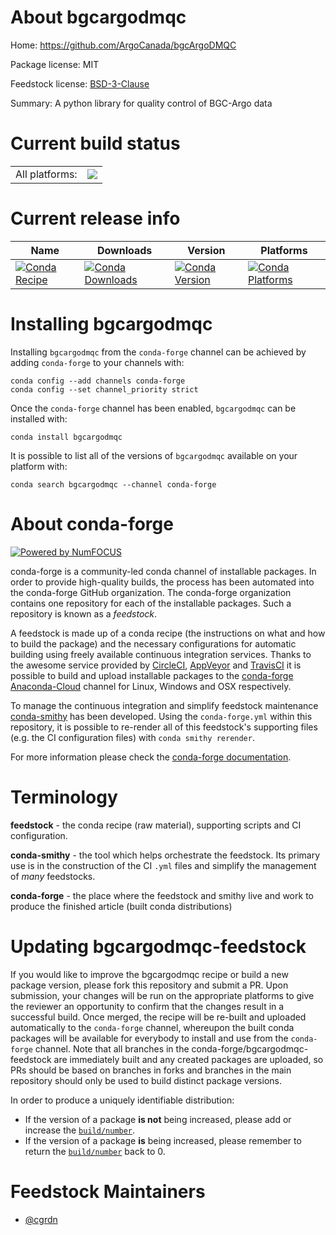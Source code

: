About bgcargodmqc
=================

Home: https://github.com/ArgoCanada/bgcArgoDMQC

Package license: MIT

Feedstock license: [BSD-3-Clause](https://github.com/conda-forge/bgcargodmqc-feedstock/blob/master/LICENSE.txt)

Summary: A python library for quality control of BGC-Argo data

Current build status
====================


<table><tr><td>All platforms:</td>
    <td>
      <a href="https://dev.azure.com/conda-forge/feedstock-builds/_build/latest?definitionId=11202&branchName=master">
        <img src="https://dev.azure.com/conda-forge/feedstock-builds/_apis/build/status/bgcargodmqc-feedstock?branchName=master">
      </a>
    </td>
  </tr>
</table>

Current release info
====================

| Name | Downloads | Version | Platforms |
| --- | --- | --- | --- |
| [![Conda Recipe](https://img.shields.io/badge/recipe-bgcargodmqc-green.svg)](https://anaconda.org/conda-forge/bgcargodmqc) | [![Conda Downloads](https://img.shields.io/conda/dn/conda-forge/bgcargodmqc.svg)](https://anaconda.org/conda-forge/bgcargodmqc) | [![Conda Version](https://img.shields.io/conda/vn/conda-forge/bgcargodmqc.svg)](https://anaconda.org/conda-forge/bgcargodmqc) | [![Conda Platforms](https://img.shields.io/conda/pn/conda-forge/bgcargodmqc.svg)](https://anaconda.org/conda-forge/bgcargodmqc) |

Installing bgcargodmqc
======================

Installing `bgcargodmqc` from the `conda-forge` channel can be achieved by adding `conda-forge` to your channels with:

```
conda config --add channels conda-forge
conda config --set channel_priority strict
```

Once the `conda-forge` channel has been enabled, `bgcargodmqc` can be installed with:

```
conda install bgcargodmqc
```

It is possible to list all of the versions of `bgcargodmqc` available on your platform with:

```
conda search bgcargodmqc --channel conda-forge
```


About conda-forge
=================

[![Powered by NumFOCUS](https://img.shields.io/badge/powered%20by-NumFOCUS-orange.svg?style=flat&colorA=E1523D&colorB=007D8A)](http://numfocus.org)

conda-forge is a community-led conda channel of installable packages.
In order to provide high-quality builds, the process has been automated into the
conda-forge GitHub organization. The conda-forge organization contains one repository
for each of the installable packages. Such a repository is known as a *feedstock*.

A feedstock is made up of a conda recipe (the instructions on what and how to build
the package) and the necessary configurations for automatic building using freely
available continuous integration services. Thanks to the awesome service provided by
[CircleCI](https://circleci.com/), [AppVeyor](https://www.appveyor.com/)
and [TravisCI](https://travis-ci.com/) it is possible to build and upload installable
packages to the [conda-forge](https://anaconda.org/conda-forge)
[Anaconda-Cloud](https://anaconda.org/) channel for Linux, Windows and OSX respectively.

To manage the continuous integration and simplify feedstock maintenance
[conda-smithy](https://github.com/conda-forge/conda-smithy) has been developed.
Using the ``conda-forge.yml`` within this repository, it is possible to re-render all of
this feedstock's supporting files (e.g. the CI configuration files) with ``conda smithy rerender``.

For more information please check the [conda-forge documentation](https://conda-forge.org/docs/).

Terminology
===========

**feedstock** - the conda recipe (raw material), supporting scripts and CI configuration.

**conda-smithy** - the tool which helps orchestrate the feedstock.
                   Its primary use is in the construction of the CI ``.yml`` files
                   and simplify the management of *many* feedstocks.

**conda-forge** - the place where the feedstock and smithy live and work to
                  produce the finished article (built conda distributions)


Updating bgcargodmqc-feedstock
==============================

If you would like to improve the bgcargodmqc recipe or build a new
package version, please fork this repository and submit a PR. Upon submission,
your changes will be run on the appropriate platforms to give the reviewer an
opportunity to confirm that the changes result in a successful build. Once
merged, the recipe will be re-built and uploaded automatically to the
`conda-forge` channel, whereupon the built conda packages will be available for
everybody to install and use from the `conda-forge` channel.
Note that all branches in the conda-forge/bgcargodmqc-feedstock are
immediately built and any created packages are uploaded, so PRs should be based
on branches in forks and branches in the main repository should only be used to
build distinct package versions.

In order to produce a uniquely identifiable distribution:
 * If the version of a package **is not** being increased, please add or increase
   the [``build/number``](https://docs.conda.io/projects/conda-build/en/latest/resources/define-metadata.html#build-number-and-string).
 * If the version of a package **is** being increased, please remember to return
   the [``build/number``](https://docs.conda.io/projects/conda-build/en/latest/resources/define-metadata.html#build-number-and-string)
   back to 0.

Feedstock Maintainers
=====================

* [@cgrdn](https://github.com/cgrdn/)

